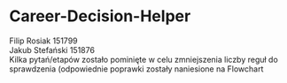 # Career-Decision-Helper
Filip Rosiak 151799  
Jakub Stefański 151876  
Kilka pytań/etapów zostało pominięte w celu zmniejszenia liczby reguł do sprawdzenia (odpowiednie poprawki zostały naniesione na Flowchart  
